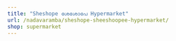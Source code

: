 ```yaml
---
title: "Sheshope ശേശോപേ Hypermarket"
url: /nadavaramba/sheshope-sheeshoopee-hypermarket/
shop: supermarket
---
```

